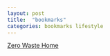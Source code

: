 ```yaml
---
layout: post
title:  "bookmarks"
categories: bookmarks lifestyle
---
```


[Zero Waste Home](http://www.zerowastehome.com/)
